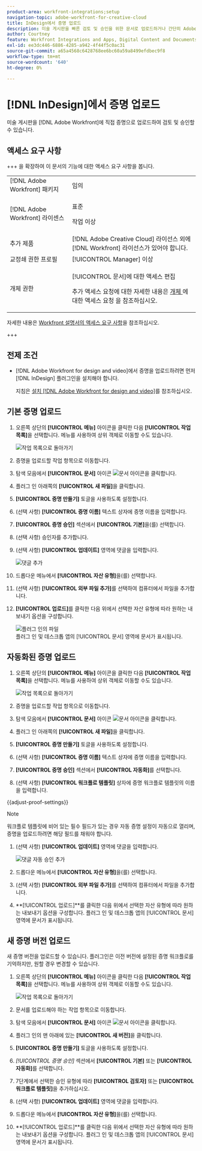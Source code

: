 ```yaml
---
product-area: workfront-integrations;setup
navigation-topic: adobe-workfront-for-creative-cloud
title: InDesign에서 증명 업로드
description: 미술 게시판을 빠른 검토 및 승인을 위한 문서로 업로드하거나 간단히 Adobe Workfront에 저장할 수 있습니다.
author: Courtney
feature: Workfront Integrations and Apps, Digital Content and Documents
exl-id: ee3dc446-6886-4285-a942-4f44f5c0ac31
source-git-commit: a65a4568c6428768ee6bc60a59a8499efdbec9f8
workflow-type: tm+mt
source-wordcount: '640'
ht-degree: 0%

---
```


# [!DNL InDesign]에서 증명 업로드

미술 게시판을 [!DNL Adobe Workfront]에 직접 증명으로 업로드하여 검토 및 승인할 수 있습니다.

## 액세스 요구 사항

+++ 을 확장하여 이 문서의 기능에 대한 액세스 요구 사항을 봅니다.


<table style="table-layout:auto"> 
 <col> 
 <col> 
 <tbody> 
 <tr> 
   <td role="rowheader">[!DNL Adobe Workfront] 패키지</td> 
   <td>임의 </td> 
  </tr> 
  <tr> 
   <td role="rowheader">[!DNL Adobe Workfront] 라이센스</td> 
   <td> <p>표준</p> <p>작업 이상</p> </td> 
  </tr> 
  <tr> 
   <td role="rowheader">추가 제품</td> 
   <td>[!DNL Adobe Creative Cloud] 라이선스 외에 [!DNL Workfront] 라이선스가 있어야 합니다.</td> 
  </tr> 
  <tr> 
   <td role="rowheader">교정쇄 권한 프로필 </td> 
   <td>[!UICONTROL Manager] 이상</td> 
  </tr> 
  <tr> 
   <td role="rowheader">개체 권한</td> 
   <td> <p>[!UICONTROL 문서]에 대한 액세스 편집</p> <p>추가 액세스 요청에 대한 자세한 내용은 <a href="../../workfront-basics/grant-and-request-access-to-objects/request-access.md" class="MCXref xref">개체 </a>에 대한 액세스 요청 을 참조하십시오.</p> </td> 
  </tr> 
 </tbody> 
</table>

자세한 내용은 [Workfront 설명서의 액세스 요구 사항](/help/quicksilver/administration-and-setup/add-users/access-levels-and-object-permissions/access-level-requirements-in-documentation.md)을 참조하십시오.


+++

## 전제 조건

* [!DNL Adobe Workfront for design and video]에서 증명을 업로드하려면 먼저 [!DNL InDesign] 플러그인을 설치해야 합니다.

  지침은 [설치 [!DNL Adobe Workfront for design and video]](/help/quicksilver/workfront-integrations-and-apps/adobe-workfront-for-creative-cloud/wf-install-cc.md)를 참조하십시오.

## 기본 증명 업로드

1. 오른쪽 상단의 **[!UICONTROL 메뉴]** 아이콘을 클릭한 다음 **[!UICONTROL 작업 목록]**&#x200B;을 선택합니다. 메뉴를 사용하여 상위 객체로 이동할 수도 있습니다.

   ![작업 목록으로 돌아가기](assets/go-back-to-work-list-350x314.png)

1. 증명을 업로드할 작업 항목으로 이동합니다.
1. 탐색 모음에서 **[!UICONTROL 문서]** 아이콘 ![문서 아이콘](assets/documents.png)을 클릭합니다.
1. 플러그 인 아래쪽의 **[!UICONTROL 새 파일]**&#x200B;을 클릭합니다.
1. **[!UICONTROL 증명 만들기]** 토글을 사용하도록 설정합니다.
1. (선택 사항) **[!UICONTROL 증명 이름]** 텍스트 상자에 증명 이름을 입력합니다.
1. **[!UICONTROL 증명 승인]** 섹션에서 **[!UICONTROL 기본]**&#x200B;을(를) 선택합니다.
1. (선택 사항) 승인자를 추가합니다.
1. (선택 사항) **[!UICONTROL 업데이트]** 영역에 댓글을 입력합니다.

   ![댓글 추가](assets/add-comment.png)

1. 드롭다운 메뉴에서 **[!UICONTROL 자산 유형]**&#x200B;을(를) 선택합니다.

1. (선택 사항) **[!UICONTROL 외부 파일 추가]**&#x200B;를 선택하여 컴퓨터에서 파일을 추가합니다.
1. **[!UICONTROL 업로드]**&#x200B;를 클릭한 다음 위에서 선택한 자산 유형에 따라 원하는 내보내기 옵션을 구성합니다.

   ![플러그 인의 파일](assets/plugin-files-350x307.png)\
   플러그 인 및 데스크톱 앱의 [!UICONTROL 문서] 영역에 문서가 표시됩니다.


## 자동화된 증명 업로드

1. 오른쪽 상단의 **[!UICONTROL 메뉴]** 아이콘을 클릭한 다음 **[!UICONTROL 작업 목록]**&#x200B;을 선택합니다. 메뉴를 사용하여 상위 객체로 이동할 수도 있습니다.

   ![작업 목록으로 돌아가기](assets/go-back-to-work-list-350x314.png)

1. 증명을 업로드할 작업 항목으로 이동합니다.
1. 탐색 모음에서 **[!UICONTROL 문서]** 아이콘 ![문서 아이콘](assets/documents.png)을 클릭합니다.

1. 플러그 인 아래쪽의 **[!UICONTROL 새 파일]**&#x200B;을 클릭합니다.
1. **[!UICONTROL 증명 만들기]** 토글을 사용하도록 설정합니다.
1. (선택 사항) **[!UICONTROL 증명 이름]** 텍스트 상자에 증명 이름을 입력합니다.
1. **[!UICONTROL 증명 승인]** 섹션에서 **[!UICONTROL 자동화]**&#x200B;를 선택합니다.
1. (선택 사항) **[!UICONTROL 워크플로 템플릿]** 상자에 증명 워크플로 템플릿의 이름을 입력합니다.

{{adjust-proof-settings}}

>[!NOTE]
>
> 워크플로 템플릿에 비어 있는 필수 필드가 있는 경우 자동 증명 설정이 자동으로 열리며, 증명을 업로드하려면 해당 필드를 채워야 합니다.


1. (선택 사항) **[!UICONTROL 업데이트]** 영역에 댓글을 입력합니다.

   ![댓글 자동 승인 추가](assets/add-comment-automated-approval.png)

1. 드롭다운 메뉴에서 **[!UICONTROL 자산 유형]**&#x200B;을(를) 선택합니다.
1. (선택 사항) **[!UICONTROL 외부 파일 추가]**&#x200B;를 선택하여 컴퓨터에서 파일을 추가합니다.
1. **[!UICONTROL 업로드]**를 클릭한 다음 위에서 선택한 자산 유형에 따라 원하는 내보내기 옵션을 구성합니다.
플러그 인 및 데스크톱 앱의 [!UICONTROL 문서] 영역에 문서가 표시됩니다.

## 새 증명 버전 업로드

새 증명 버전을 업로드할 수 있습니다. 플러그인은 이전 버전에 설정된 증명 워크플로를 기억하지만, 원할 경우 변경할 수 있습니다.

1. 오른쪽 상단의 **[!UICONTROL 메뉴]** 아이콘을 클릭한 다음 **[!UICONTROL 작업 목록]**&#x200B;을 선택합니다. 메뉴를 사용하여 상위 객체로 이동할 수도 있습니다.

   ![작업 목록으로 돌아가기](assets/go-back-to-work-list-350x314.png)

1. 문서를 업로드해야 하는 작업 항목으로 이동합니다.
1. 탐색 모음에서 **[!UICONTROL 문서]** 아이콘 ![문서 아이콘](assets/documents.png)을 클릭합니다.

1. 플러그 인의 맨 아래에 있는 **[!UICONTROL 새 버전]**&#x200B;을 클릭합니다.
1. **[!UICONTROL 증명 만들기]** 토글을 사용하도록 설정합니다.

1. *[!UICONTROL *증명 승인]** 섹션에서 **[!UICONTROL 기본]** 또는 **[!UICONTROL 자동화]**&#x200B;를 선택합니다.

1. 7단계에서 선택한 승인 유형에 따라 **[!UICONTROL 검토자]** 또는 **[!UICONTROL 워크플로 템플릿]**&#x200B;을 추가하십시오.

1. (선택 사항) **[!UICONTROL 업데이트]** 영역에 댓글을 입력합니다.
1. 드롭다운 메뉴에서 **[!UICONTROL 자산 유형]**&#x200B;을(를) 선택합니다.
1. **[!UICONTROL 업로드]**를 클릭한 다음 위에서 선택한 자산 유형에 따라 원하는 내보내기 옵션을 구성합니다.
플러그 인 및 데스크톱 앱의 [!UICONTROL 문서] 영역에 문서가 표시됩니다.
